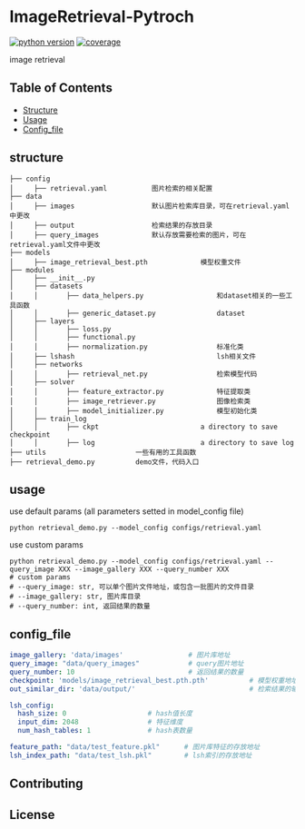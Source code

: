 # ImageRetrieval-Pytroch
[![python version](https://img.shields.io/badge/python-3.6%2B-brightgreen)]()
[![coverage](https://img.shields.io/badge/coverage-100%25-orange)]()

image retrieval

## Table of Contents

- [Structure](#structure)
- [Usage](#usage)
- [Config_file](#config_file)




## structure
```
├── config                     
│     ├── retrieval.yaml           图片检索的相关配置
├── data                           
│     ├── images                   默认图片检索库目录，可在retrieval.yaml中更改
│     ├── output                   检索结果的存放目录
│     ├── query_images             默认存放需要检索的图片，可在retrieval.yaml文件中更改
├── models                           
│     ├── image_retrieval_best.pth             模型权重文件
├── modules 
│     ├── __init__.py                    
│     ├── datasets 
│     │       ├── data_helpers.py                  和dataset相关的一些工具函数
│     │       ├── generic_dataset.py               dataset
│     ├── layers 
│     │       ├── loss.py                  
│     │       ├── functional.py                 
│     │       ├── normalization.py                 标准化类
│     ├── lshash                                   lsh相关文件 
│     ├── networks 
│     │       ├── retrieval_net.py                 检索模型代码    
│     ├── solver 
│     │       ├── feature_extractor.py             特征提取类
│     │       ├── image_retriever.py               图像检索类
│     │       ├── model_initializer.py             模型初始化类 
│     ├── train_log 
│     │       ├── ckpt                         a directory to save checkpoint
│     │       ├── log                          a directory to save log    
├── utils                      一些有用的工具函数   
├── retrieval_demo.py          demo文件，代码入口      

```     
## usage
use default params (all parameters setted in model_config file)
```
python retrieval_demo.py --model_config configs/retrieval.yaml 
```
use custom params
```
python retrieval_demo.py --model_config configs/retrieval.yaml --query_image XXX --image_gallery XXX --query_number XXX 
# custom params
# --query_image: str, 可以单个图片文件地址，或包含一批图片的文件目录
# --image_gallery: str, 图片库目录  
# --query_number: int, 返回结果的数量

```

## config_file
```yaml         
image_gallery: 'data/images'                # 图片库地址
query_image: "data/query_images"            # query图片地址 
query_number: 10                            # 返回结果的数量
checkpoint: 'models/image_retrieval_best.pth.pth'          # 模型权重地址
out_similar_dir: 'data/output/'                            # 检索结果的输出目录

lsh_config:
  hash_size: 0                    # hash值长度
  input_dim: 2048                 # 特征维度   
  num_hash_tables: 1              # hash表数量

feature_path: "data/test_feature.pkl"      # 图片库特征的存放地址
lsh_index_path: "data/test_lsh.pkl"        # lsh索引的存放地址
```

## Contributing

## License

